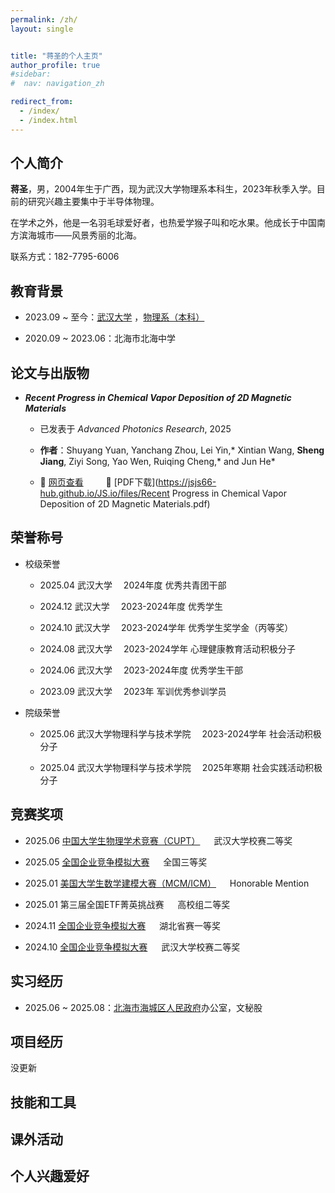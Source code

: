 ```yaml
---
permalink: /zh/
layout: single


title: "蒋圣的个人主页"
author_profile: true
#sidebar:
#  nav: navigation_zh

redirect_from: 
  - /index/
  - /index.html
---
```

## 个人简介
**蒋圣**，男，2004年生于广西，现为武汉大学物理系本科生，2023年秋季入学。目前的研究兴趣主要集中于半导体物理。

在学术之外，他是一名羽毛球爱好者，也热爱学猴子叫和吃水果。他成长于中国南方滨海城市——风景秀丽的北海。

联系方式：182-7795-6006

<h2 id="education">教育背景</h2>

+ 2023.09 ~ 至今：[武汉大学](https://www.whu.edu.cn/) ，[物理系（本科）](https://physics.whu.edu.cn/)

+ 2020.09 ~ 2023.06：北海市北海中学 

<h2 id="journal">论文与出版物</h2>

+ ***Recent Progress in Chemical Vapor Deposition of 2D Magnetic Materials***  
  + 已发表于 *Advanced Photonics Research*, 2025
  
  + **作者**：Shuyang Yuan, Yanchang Zhou, Lei Yin,\* Xintian Wang, **Sheng Jiang**, Ziyi Song, Yao Wen, Ruiqing Cheng,\* and Jun He\*  

  + 🔗 [网页查看](https://advanced.onlinelibrary.wiley.com/doi/10.1002/apxr.202400169) &ensp;&ensp;&ensp;&ensp; 📄 [PDF下载](https://jsjs66-hub.github.io/JS.io/files/Recent Progress in Chemical Vapor Deposition of 2D Magnetic Materials.pdf)

<h2 id="honors">荣誉称号</h2>

+ 校级荣誉
  + 2025.04 武汉大学&emsp; 2024年度      优秀共青团干部

  + 2024.12 武汉大学&emsp; 2023-2024年度 优秀学生

  + 2024.10 武汉大学&emsp; 2023-2024学年 优秀学生奖学金（丙等奖）

  + 2024.08 武汉大学&emsp; 2023-2024学年 心理健康教育活动积极分子

  + 2024.06 武汉大学&emsp; 2023-2024年度 优秀学生干部

  + 2023.09 武汉大学&emsp; 2023年        军训优秀参训学员 

+ 院级荣誉
  + 2025.06 武汉大学物理科学与技术学院&emsp; 2023-2024学年  社会活动积极分子

  + 2025.04 武汉大学物理科学与技术学院&emsp; 2025年寒期     社会实践活动积极分子


<h2 id="competitions">竞赛奖项</h2>

+ 2025.06 [中国大学生物理学术竞赛（CUPT）](https://www.cupt-iypt.com/)  &emsp;  武汉大学校赛二等奖

+ 2025.05 [全国企业竞争模拟大赛](https://www.bizwar.cn/) &emsp;  全国三等奖

+ 2025.01 [美国大学生数学建模大赛（MCM/ICM）](https://www.comap.com/contests/mcm-icm)  &emsp;  Honorable Mention

+ 2025.01 第三届全国ETF菁英挑战赛  &emsp;  高校组二等奖

+ 2024.11 [全国企业竞争模拟大赛](https://www.bizwar.cn/)  &emsp;  湖北省赛一等奖

+ 2024.10 [全国企业竞争模拟大赛](https://www.bizwar.cn/)  &emsp;  武汉大学校赛二等奖


<h2 id="internships">实习经历</h2>

+ 2025.06 ~ 2025.08：[北海市海城区人民政府](http://www.bhhc.gov.cn/)办公室，文秘股 



<h2 id="projects">项目经历</h2>
没更新
<h2 id="skills">技能和工具</h2>
<h2 id="activities">课外活动</h2>
<h2 id="hobbies">个人兴趣爱好</h2>
